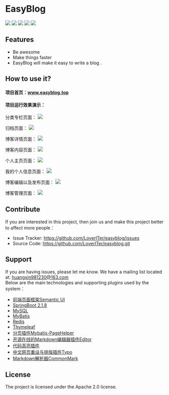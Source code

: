EasyBlog
======== 
![](https://img.shields.io/github/tag/pandao/editor.md.svg) 
![](https://img.shields.io/github/release/pandao/editor.md.svg) 
![](https://img.shields.io/bower/v/editor.md.svg)
![](https://camo.githubusercontent.com/b28cf4816a133c75598a4d5ba5e182b9be15b439/68747470733a2f2f696d672e736869656c64732e696f2f686578706d2f6c2f706c75672e7376673f7374796c653d666c61742d737175617265)
![](https://camo.githubusercontent.com/b74f0c55895a3e31913261c2933ce1233f69fefb/68747470733a2f2f696d672e736869656c64732e696f2f62616467652f626c6f672d2545352538442539412545352541452541322d6f72616e67652e7376673f7374796c653d666c61742d737175617265)
 
Features
--------
 
- Be awesome
- Make things faster
- EasyBlog will make it easy to write a blog .

How to use it?
------------
#### 项目首页：www.easyblog.top
#### 项目运行效果演示： 
分类专栏页面：
<a href="https://sm.ms/image/YPxiMNZqVEl4aBT" target="_blank"><img src="https://i.loli.net/2019/10/11/YPxiMNZqVEl4aBT.png" ></a>

归档页面：
<a href="https://sm.ms/image/tuR3FMr1zWvOE7n" target="_blank"><img src="https://i.loli.net/2019/10/11/tuR3FMr1zWvOE7n.png" ></a>

博客详情页面：
<a href="https://sm.ms/image/esrvMJHADWiXmbI" target="_blank"><img src="https://i.loli.net/2019/10/11/esrvMJHADWiXmbI.png" ></a>

博客内容页面：
<a href="https://sm.ms/image/XYJFAK1RWTrCOgj" target="_blank"><img src="https://i.loli.net/2019/10/11/XYJFAK1RWTrCOgj.png" ></a>

个人主页页面：
<a href="https://sm.ms/image/6MefkaCWbFBARyH" target="_blank"><img src="https://i.loli.net/2019/10/11/6MefkaCWbFBARyH.png" ></a>

我的个人信息页面：
<a href="https://sm.ms/image/hOMnJDLcXmStzKB" target="_blank"><img src="https://i.loli.net/2019/10/11/hOMnJDLcXmStzKB.png" ></a>


博客编辑以及发布页面：
<a href="https://sm.ms/image/1IiWlgxGC9NkEh3" target="_blank"><img src="https://i.loli.net/2019/10/11/1IiWlgxGC9NkEh3.png" ></a>

博客管理页面：
<a href="https://sm.ms/image/PoWvSwpLD5nIG3O" target="_blank"><img src="https://i.loli.net/2019/10/11/PoWvSwpLD5nIG3O.png" ></a>
    
 
Contribute
----------
If you are interested in this project, then join us and make this project better to affect more people：
 
- Issue Tracker: https://github.com/LoverITer/easyblog/issues
- Source Code: https://github.com/LoverITer/easyblog.git
 
Support
-------
 
If you are having issues, please let me know.
We have a mailing list located at: huangxin981230@163.com <br/>
Below are the main technologies and supporting plugins used by the system：
* [前端页面框架Semantic UI](https://onebugman.cn/semantic-ui/elements/button.php#-floated)
* [SpringBoot 2.1.8](https://docs.spring.io/spring-boot/docs/2.1.8.RELEASE/reference/html/)<br/>
* [MySQL](https://www.mysql.com/)
* [MyBatis](https://mybatis.org/mybatis-3/zh/index.html)
* [Redis](https://redis.io/)
* [Thymeleaf](https://www.thymeleaf.org/)
* [分页插件Mybatis-PageHelper](https://github.com/pagehelper/Mybatis-PageHelper)
* [开源在线的Markdown编辑器插件Editor](https://pandao.github.io/editor.md/)
* [代码高亮插件](https://github.com/PrismJS/prism)
* [中文网页重设与排版插件Typo](https://github.com/sofish/typo.css)
* [Markdown解析器CommonMark](https://github.com/atlassian/commonmark-java) 

License
-------
The project is licensed under the  Apache 2.0 license.